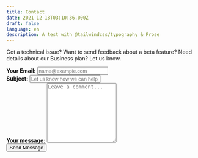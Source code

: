 ```yaml
---
title: Contact
date: 2021-12-18T03:10:36.000Z
draft: false
language: en
description: A test with @tailwindcss/typography & Prose
---
```


<!-- @format -->

<section class="lg:pb-24">
  <div class="max-w-lg px-4 mx-auto">
      <p class="mb-8 font-light text-center text-gray-500 lg:mb-16 dark:text-gray-400 sm:text-xl">Got a technical issue? Want to send feedback about a beta feature? Need details about our Business plan? Let us know.</p>
      <form id="contactForm" class="space-y-8 w-full">
          <div class="my-4">
              <label for="email" class="block mb-2 font-medium text-gray-900 text-md dark:text-gray-300"><strong>Your Email:</strong></label>
              <input type="email" name="email" id="email" class="w-full shadow-sm bg-gray-50 border border-gray-300 text-gray-900 text-md rounded-lg focus:ring-indigo-500 focus:border-indigo-500 block p-2.5 dark:bg-gray-700 dark:border-gray-600 dark:placeholder-gray-400 dark:text-white dark:focus:ring-indigo-500 dark:focus:border-indigo-500 dark:shadow-sm-light" placeholder="name@example.com" required>
          </div>
          <div class="my-4">
              <label for="subject" class="block mb-2 font-medium text-gray-900 text-md dark:text-gray-300"><strong>Subject:</strong></label>
              <input type="text" name="subject" id="subject" class="w-full block p-3 text-gray-900 border border-gray-300 rounded-lg shadow-sm text-md bg-gray-50 focus:ring-indigo-500 focus:border-indigo-500 dark:bg-gray-700 dark:border-gray-600 dark:placeholder-gray-400 dark:text-white dark:focus:ring-indigo-500 dark:focus:border-indigo-500 dark:shadow-sm-light" placeholder="Let us know how we can help you" required maxlength="200">
          </div>
          <div class="my-4 sm:col-span-2">
              <label for="message" class="block mb-2 font-medium text-gray-900 text-md dark:text-gray-400"><strong>Your message:</strong></label>
              <textarea id="message" name="message" rows="10" maxlength="2000" class="w-full block p-2.5 text-md text-gray-900 bg-gray-50 rounded-lg shadow-sm border border-gray-300 focus:ring-indigo-500 focus:border-indigo-500 dark:bg-gray-700 dark:border-gray-600 dark:placeholder-gray-400 dark:text-white dark:focus:ring-indigo-500 dark:focus:border-indigo-500" placeholder="Leave a comment..." required></textarea>
          </div>
          <div id="formFeedback" class="text-center text-md font-semibold"></div>
          <div class="mt-6 lg:pb-16 text-center">
             <button type="submit" class="px-5 py-3 font-bold text-center text-white bg-indigo-600 rounded-lg text-md sm:w-fit hover:bg-indigo-800 focus:ring-4 focus:outline-none focus:ring-indigo-300 dark:bg-indigo-600 dark:hover:bg-indigo-700 dark:focus:ring-indigo-800">Send Message</button>
          </div>
      </form>
      <script>
      document.getElementById('contactForm').addEventListener('submit', async function(e) {
        e.preventDefault();
        const email = document.getElementById('email').value;
        const subject = document.getElementById('subject').value;
        const message = document.getElementById('message').value;
        const feedback = document.getElementById('formFeedback');
        feedback.textContent = '';
        try {
          const res = await fetch('https://api.wittleguys.net/api/contact', {
            method: 'POST',
            headers: { 'Content-Type': 'application/json' },
            body: JSON.stringify({ name: subject, email, message })
          });
          const data = await res.json();
          if (res.ok) {
            feedback.textContent = 'Message sent successfully!';
            feedback.style.color = '#22c55e';
            document.getElementById('contactForm').reset();
          } else {
            feedback.textContent = data.error || 'Failed to send message.';
            feedback.style.color = '#ef4444';
          }
        } catch (err) {
          feedback.textContent = 'Failed to send message. Please try again later.';
          feedback.style.color = '#ef4444';
        }
      });
      </script>
  </div>
</section>
